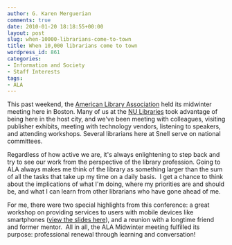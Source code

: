 ```yaml
---
author: G. Karen Merguerian
comments: true
date: 2010-01-20 18:18:55+00:00
layout: post
slug: when-10000-librarians-come-to-town
title: When 10,000 librarians come to town
wordpress_id: 861
categories:
- Information and Society
- Staff Interests
tags:
- ALA
---
```


This past weekend, the [American Library Association](http://www.ala.org) held its midwinter meeting here in Boston. Many of us at the [NU Libraries](http://www.lib.neu.edu) took advantage of being here in the host city, and we've been meeting with colleagues, visiting publisher exhibits, meeting with technology vendors, listening to speakers, and attending workshops. Several librarians here at Snell serve on national committees.

Regardless of how active we are, it's always enlightening to step back and try to see our work from the perspective of the library profession. Going to ALA always makes me think of the library as something larger than the sum of all the tasks that take up my time on a daily basis.  I get a chance to think about the implications of what I'm doing, where my priorities are and should be, and what I can learn from other librarians who have gone ahead of me.

For me, there were two special highlights from this conference: a great workshop on providing services to users with mobile devices like smartphones ([view the slides here](http://www.slideshare.net/mobilelibraries/anytime-anywhere-any-device-developing-a-mobile-website-for-your-library-2905788)), and a reunion with a longtime friend and former mentor.  All in all, the ALA Midwinter meeting fulfilled its purpose: professional renewal through learning and conversation!
